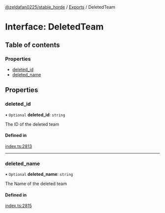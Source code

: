 [@zeldafan0225/stable_horde](../README.md) / [Exports](../modules.md) / DeletedTeam

# Interface: DeletedTeam

## Table of contents

### Properties

- [deleted\_id](DeletedTeam.md#deleted_id)
- [deleted\_name](DeletedTeam.md#deleted_name)

## Properties

### deleted\_id

• `Optional` **deleted\_id**: `string`

The ID of the deleted team

#### Defined in

[index.ts:2813](https://github.com/ZeldaFan0225/stable_horde/blob/c25ea19/index.ts#L2813)

___

### deleted\_name

• `Optional` **deleted\_name**: `string`

The Name of the deleted team

#### Defined in

[index.ts:2815](https://github.com/ZeldaFan0225/stable_horde/blob/c25ea19/index.ts#L2815)
